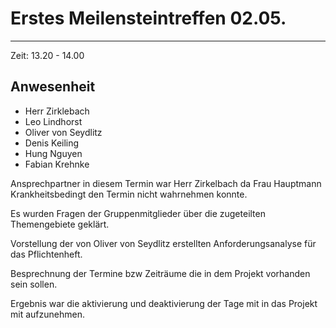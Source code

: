 # Erstes Meilensteintreffen 02.05. #
----------

Zeit: 13.20 - 14.00

## Anwesenheit ##

- Herr Zirklebach
- Leo Lindhorst
- Oliver von Seydlitz
- Denis Keiling
- Hung Nguyen
- Fabian Krehnke

Ansprechpartner in diesem Termin war Herr Zirkelbach da Frau Hauptmann Krankheitsbedingt den Termin nicht wahrnehmen konnte.

Es wurden Fragen der Gruppenmitglieder über die zugeteilten Themengebiete geklärt.

Vorstellung der von Oliver von Seydlitz erstellten Anforderungsanalyse für das Pflichtenheft. 

Besprechnung der Termine bzw Zeiträume die in dem Projekt vorhanden sein sollen. 

Ergebnis war die aktivierung und deaktivierung der Tage mit in das Projekt mit aufzunehmen.

